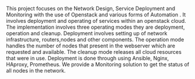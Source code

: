 This project focuses on the Network Design, Service Deployment and Monitoring with the use of Openstack and various forms of Automation . It involves deployment and operating of services within an openstack cloud. The implementation involves three operating modes they are deployment, operation and cleanup. Deployment involves setting up of network infrastructure, routers,nodes and other components. The operation mode handles the number of nodes that present in the webserver which are requested and available. The cleanup mode releases all cloud resources that were in use. Deployment is done through using Ansible, Nginx, HAproxy, Prometheus. We provide a Monitoring solution to get the status of all nodes in the network.
